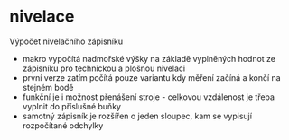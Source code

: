 # nivelace
Výpočet nivelačního zápisníku
- makro vypočítá nadmořské výšky na základě vyplněných hodnot ze zápisníku pro technickou a plošnou nivelaci
- první verze zatím počítá pouze variantu kdy měření začíná a končí na stejném bodě
- funkční je i možnost přenášení stroje - celkovou vzdálenost je třeba vyplnit do příslušné buňky
- samotný zápisník je rozšířen o jeden sloupec, kam se vypisují rozpočítané odchylky
